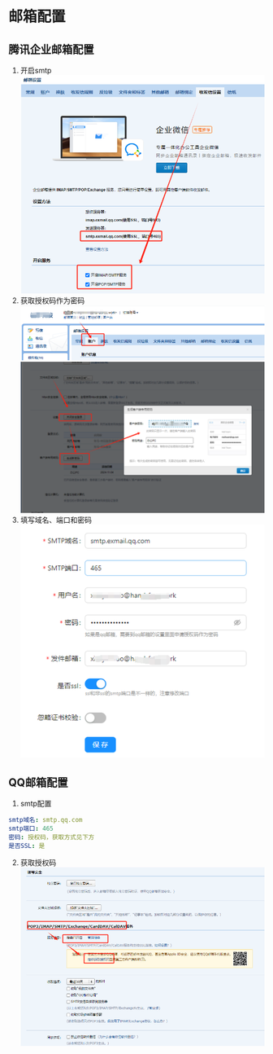 # 邮箱配置


## 腾讯企业邮箱配置
1. 开启smtp
![](./images/qq-3.png)
2. 获取授权码作为密码
![](./images/qq-1.png)
![](./images/qq-2.png)
3. 填写域名、端口和密码
   ![](./images/qq-0.png)

## QQ邮箱配置
1. smtp配置
```yaml
smtp域名: smtp.qq.com
smtp端口: 465
密码: 授权码，获取方式见下方
是否SSL: 是
```

2. 获取授权码
   ![](./images/qq-11.png)
